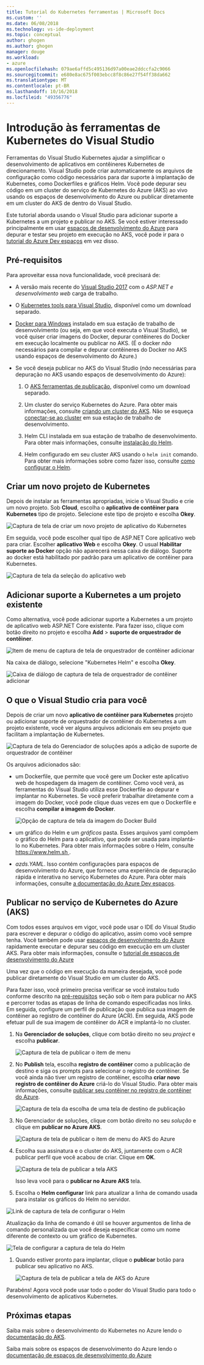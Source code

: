 ```yaml
---
title: Tutorial do Kubernetes ferramentas | Microsoft Docs
ms.custom: ''
ms.date: 06/08/2018
ms.technology: vs-ide-deployment
ms.topic: conceptual
author: ghogen
ms.author: ghogen
manager: douge
ms.workload:
- azure
ms.openlocfilehash: 079ae6affd5c495136d97a00eae2ddccfa2c9066
ms.sourcegitcommit: e680e8ac675f003ebcc8f8c86e27f54ff38da662
ms.translationtype: MT
ms.contentlocale: pt-BR
ms.lasthandoff: 10/16/2018
ms.locfileid: "49356776"
---
```

# <a name="get-started-with-visual-studio-kubernetes-tools"></a>Introdução às ferramentas de Kubernetes do Visual Studio

Ferramentas do Visual Studio Kubernetes ajudar a simplificar o desenvolvimento de aplicativos em contêineres Kubernetes de direcionamento. Visual Studio pode criar automaticamente os arquivos de configuração como código necessários para dar suporte à implantação de Kubernetes, como Dockerfiles e gráficos Helm. Você pode depurar seu código em um cluster do serviço de Kubernetes do Azure (AKS) ao vivo usando os espaços de desenvolvimento do Azure ou publicar diretamente em um cluster do AKS de dentro do Visual Studio.

Este tutorial aborda usando o Visual Studio para adicionar suporte a Kubernetes a um projeto e publicar no AKS. Se você estiver interessado principalmente em usar [espaços de desenvolvimento do Azure](http://aka.ms/get-azds) para depurar e testar seu projeto em execução no AKS, você pode ir para o [tutorial do Azure Dev espaços](https://docs.microsoft.com/azure/dev-spaces/get-started-netcore-visualstudio) em vez disso.

## <a name="prerequisites"></a>Pré-requisitos

Para aproveitar essa nova funcionalidade, você precisará de:

- A versão mais recente do [Visual Studio 2017](https://visualstudio.microsoft.com/download) com o *ASP.NET e desenvolvimento web* carga de trabalho.

- O [Kubernetes tools para Visual Studio](https://aka.ms/get-vsk8stools), disponível como um download separado.

- [Docker para Windows](https://store.docker.com/editions/community/docker-ce-desktop-windows) instalado em sua estação de trabalho de desenvolvimento (ou seja, em que você executa o Visual Studio), se você quiser criar imagens do Docker, depurar contêineres do Docker em execução localmente ou publicar no AKS. (É o docker *não* necessários para compilar e depurar contêineres do Docker no AKS usando espaços de desenvolvimento do Azure.)

- Se você deseja publicar no AKS do Visual Studio (*não* necessárias para depuração no AKS usando espaços de desenvolvimento do Azure):

    1.  O [AKS ferramentas de publicação](https://aka.ms/get-vsk8spublish), disponível como um download separado.

    1.  Um cluster do serviço Kubernetes do Azure. Para obter mais informações, consulte [criando um cluster do AKS](/azure/aks/kubernetes-walkthrough-portal#create-aks-cluster). Não se esqueça [conectar-se ao cluster](/azure/aks/kubernetes-walkthrough#connect-to-the-cluster) em sua estação de trabalho de desenvolvimento.

    1.  Helm CLI instalada em sua estação de trabalho de desenvolvimento. Para obter mais informações, consulte [instalação do Helm](https://github.com/kubernetes/helm/blob/master/docs/install.md).

    1.  Helm configurado em seu cluster AKS usando o `helm init` comando. Para obter mais informações sobre como fazer isso, consulte [como configurar o Helm](/azure/aks/kubernetes-helm#configure-helm).

## <a name="create-a-new-kubernetes-project"></a>Criar um novo projeto de Kubernetes

Depois de instalar as ferramentas apropriadas, inicie o Visual Studio e crie um novo projeto. Sob **Cloud**, escolha o **aplicativo de contêiner para Kubernetes** tipo de projeto. Selecione este tipo de projeto e escolha **Okey**.

![Captura de tela de criar um novo projeto de aplicativo do Kubernetes](media/k8s-tools-new-k8s-app.png)

Em seguida, você pode escolher qual tipo de ASP.NET Core aplicativo web para criar. Escolher **aplicativo Web** e escolha **Okey**. O usual **Habilitar suporte ao Docker** opção não aparecerá nessa caixa de diálogo.  Suporte ao docker está habilitado por padrão para um aplicativo de contêiner para Kubernetes.

![Captura de tela da seleção do aplicativo web](media/k8s-tools-web-app-selection-screen.png)

## <a name="add-kubernetes-support-to-an-existing-project"></a>Adicionar suporte a Kubernetes a um projeto existente

Como alternativa, você pode adicionar suporte a Kubernetes a um projeto de aplicativo web ASP.NET Core existente. Para fazer isso, clique com botão direito no projeto e escolha **Add** > **suporte de orquestrador de contêiner**.

![Item de menu de captura de tela de orquestrador de contêiner adicionar](media/k8s-tools-add-container-orchestrator.png)

Na caixa de diálogo, selecione "Kubernetes Helm" e escolha **Okey**.

![Caixa de diálogo de captura de tela de orquestrador de contêiner adicionar](media/k8s-tools-add-container-orchestrator-dialog-box.PNG)

## <a name="what-visual-studio-creates-for-you"></a>O que o Visual Studio cria para você

Depois de criar um novo **aplicativo de contêiner para Kubernetes** projeto ou adicionar suporte de orquestrador de contêiner do Kubernetes a um projeto existente, você ver alguns arquivos adicionais em seu projeto que facilitam a implantação de Kubernetes.

![Captura de tela do Gerenciador de soluções após a adição de suporte de orquestrador de contêiner](media/k8s-tools-solution-explorer.png)

Os arquivos adicionados são:

- um Dockerfile, que permite que você gere um Docker este aplicativo web de hospedagem da imagem de contêiner. Como você verá, as ferramentas do Visual Studio utiliza esse Dockerfile ao depurar e implantar no Kubernetes. Se você preferir trabalhar diretamente com a imagem do Docker, você pode clique duas vezes em que o Dockerfile e escolha **compilar a imagem do Docker**.

   ![Opção de captura de tela da imagem do Docker Build](media/k8s-tools-build-docker-image.png)

- um gráfico do Helm e um *gráficos* pasta. Esses arquivos yaml compõem o gráfico do Helm para o aplicativo, que pode ser usada para implantá-lo no Kubernetes. Para obter mais informações sobre o Helm, consulte [ https://www.helm.sh ](https://www.helm.sh).

- *azds.YAML*. Isso contém configurações para espaços de desenvolvimento do Azure, que fornece uma experiência de depuração rápida e interativa no serviço Kubernetes do Azure. Para obter mais informações, consulte [a documentação do Azure Dev espaços](https://docs.microsoft.com/azure/dev-spaces/azure-dev-spaces).

## <a name="publish-to-azure-kubernetes-service-aks"></a>Publicar no serviço de Kubernetes do Azure (AKS)

Com todos esses arquivos em vigor, você pode usar o IDE do Visual Studio para escrever e depurar o código do aplicativo, assim como você sempre tenha. Você também pode usar [espaços de desenvolvimento do Azure](http://aka.ms/get-azds) rapidamente executar e depurar seu código em execução em um cluster AKS. Para obter mais informações, consulte o [tutorial de espaços de desenvolvimento do Azure](https://docs.microsoft.com/azure/dev-spaces/get-started-netcore-visualstudio)

Uma vez que o código em execução da maneira desejada, você pode publicar diretamente do Visual Studio em um cluster do AKS.

Para fazer isso, você primeiro precisa verificar se você instalou tudo conforme descrito na [pré-requisitos](#prerequisites) seção sob o item para publicar no AKS e percorrer todas as etapas de linha de comando especificadas nos links. Em seguida, configure um perfil de publicação que publica sua imagem de contêiner ao registro de contêiner do Azure (ACR). Em seguida, AKS pode efetuar pull de sua imagem de contêiner do ACR e implantá-lo no cluster.

1. Na **Gerenciador de soluções**, clique com botão direito no seu *project* e escolha **publicar**.

   ![Captura de tela de publicar o item de menu](media/k8s-tools-publish-project.png)

1. No **Publish** tela, escolha **registro de contêiner** como a publicação de destino e siga os prompts para selecionar o registro de contêiner. Se você ainda não tiver um registro de contêiner, escolha **criar novo registro de contêiner do Azure** criá-lo do Visual Studio. Para obter mais informações, consulte [publicar seu contêiner no registro de contêiner do Azure](#publish-your-container-to-azure-container-registry).

   ![Captura de tela da escolha de uma tela de destino de publicação](media/k8s-tools-publish-to-acr.png)

1. No Gerenciador de soluções, clique com botão direito no seu *solução* e clique em **publicar no Azure AKS**.

   ![Captura de tela de publicar o item de menu do AKS do Azure](media/k8s-tools-publish-solution.png)

1. Escolha sua assinatura e o cluster do AKS, juntamente com o ACR publicar perfil que você acabou de criar. Clique em **OK**.

   ![Captura de tela de publicar a tela AKS](media/k8s-tools-publish-to-aks.png)

   Isso leva você para o **publicar no Azure AKS** tela.

1.  Escolha o **Helm configurar** link para atualizar a linha de comando usada para instalar os gráficos do Helm no servidor.

   ![Link de captura de tela de configurar o Helm](media/k8s-tools-configure-helm.png)

   Atualização da linha de comando é útil se houver argumentos de linha de comando personalizada que você deseja especificar como um nome diferente de contexto ou um gráfico de Kubernetes.

   ![Tela de configurar a captura de tela do Helm](media/k8s-tools-helm-configure-screen.png)

1. Quando estiver pronto para implantar, clique o **publicar** botão para publicar seu aplicativo no AKS.

   ![Captura de tela de publicar a tela de AKS do Azure](media/k8s-tools-publish-screen.png)

Parabéns! Agora você pode usar todo o poder do Visual Studio para todo o desenvolvimento de aplicativos Kubernetes.

## <a name="next-steps"></a>Próximas etapas

Saiba mais sobre o desenvolvimento do Kubernetes no Azure lendo o [documentação do AKS](/azure/aks).

Saiba mais sobre os espaços de desenvolvimento do Azure lendo o [documentação de espaços de desenvolvimento do Azure](http://aka.ms/get-azds)
